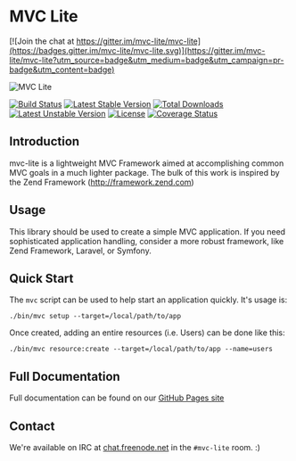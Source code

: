 # MVC Lite

[![Join the chat at https://gitter.im/mvc-lite/mvc-lite](https://badges.gitter.im/mvc-lite/mvc-lite.svg)](https://gitter.im/mvc-lite/mvc-lite?utm_source=badge&utm_medium=badge&utm_campaign=pr-badge&utm_content=badge)

![MVC Lite](http://mvc-lite.github.io/mvc-lite/images/logo.png)

[![Build Status](https://travis-ci.org/mvc-lite/mvc-lite.svg?branch=master)](https://travis-ci.org/mvc-lite/mvc-lite)
[![Latest Stable Version](https://poser.pugx.org/mvc-lite/mvc-lite/v/stable)](https://packagist.org/packages/mvc-lite/mvc-lite)
[![Total Downloads](https://poser.pugx.org/mvc-lite/mvc-lite/downloads)](https://packagist.org/packages/mvc-lite/mvc-lite)
[![Latest Unstable Version](https://poser.pugx.org/mvc-lite/mvc-lite/v/unstable)](https://packagist.org/packages/mvc-lite/mvc-lite)
[![License](https://poser.pugx.org/mvc-lite/mvc-lite/license)](https://packagist.org/packages/mvc-lite/mvc-lite)
[![Coverage Status](https://coveralls.io/repos/mvc-lite/mvc-lite/badge.svg?branch=master&service=github)](https://coveralls.io/github/mvc-lite/mvc-lite?branch=master)


## Introduction
mvc-lite is a lightweight MVC Framework aimed at accomplishing common MVC
goals in a much lighter package. The bulk of this work is inspired by the
Zend Framework (http://framework.zend.com)

## Usage
This library should be used to create a simple MVC application. If you need
sophisticated application handling, consider a more robust framework, like
Zend Framework, Laravel, or Symfony.

## Quick Start
The `mvc` script can be used to help start an application quickly. It's usage is:
```
./bin/mvc setup --target=/local/path/to/app
```

Once created, adding an entire resources (i.e. Users) can be done like this:
```
./bin/mvc resource:create --target=/local/path/to/app --name=users
```
## Full Documentation
Full documentation can be found on our [GitHub Pages site](http://mvc-lite.github.io/mvc-lite)

## Contact
We're available on IRC at [chat.freenode.net](irc://chat.freenode.net) in the `#mvc-lite` room. :)
